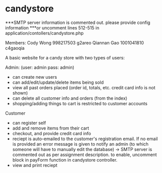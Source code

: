 candystore
=========
***SMTP server information is commented out. please provide config information
***or uncomment lines 512-515 in application/contollers/candystore.php

Members: 
Cody Wong		998217503	g2areo
Qiannan Gao	 	1001041810	c4gaoqia


A basic website for a candy store with two types of users:

Admin:  (user: admin           pass: admin)
- can create new users
- can add/edit/update/delete items being sold
- view all past orders placed (order id, totals, etc. credit card info is not shown)
- can delete all customer info and orders (from the index)
- shopping/adding things to cart is restricted to customer accounts


Customer
- can register self
- add and remove items from their cart
- checkout, and provide credit card info
- reciept is auto-emailed to the customer's registration email. If no email is provided
	an error message is given to notify an admin (to which someone will have to manually
	edit the database)
	-> SMTP server is commented out as per assignment description. to enable, uncomment block in payForm 
		function in candystore controller.
- view and print reciept
